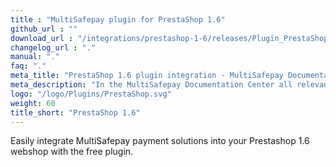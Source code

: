 ```yaml
---
title : "MultiSafepay plugin for PrestaShop 1.6"
github_url : ""
download_url : "/integrations/prestashop-1-6/releases/Plugin_PrestaShop1.6_3.2.0.zip"
changelog_url : "."
manual: "."
faq: "."
meta_title: "PrestaShop 1.6 plugin integration - MultiSafepay Documentation Center"
meta_description: "In the MultiSafepay Documentation Center all relevant information regarding our Plugins and API. As well as Support pages for Payment Method, Tools and General Questions. You can also find the contact details of our Support Team and Integration Team."
logo: "/logo/Plugins/PrestaShop.svg"
weight: 60
title_short: "PrestaShop 1.6"
---
```

Easily integrate MultiSafepay payment solutions into your Prestashop 1.6 webshop with the free plugin. 